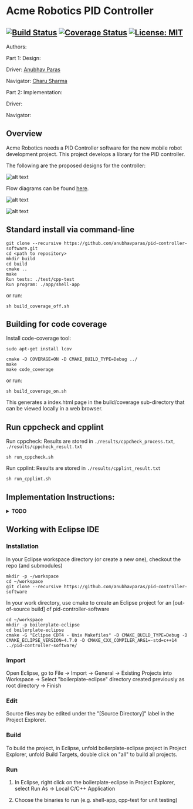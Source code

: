 # Acme Robotics PID Controller
[![Build Status](https://app.travis-ci.com/anubhavparas/pid-controller-software.svg?branch=main)](https://app.travis-ci.com/anubhavparas/pid-controller-software)
[![Coverage Status](https://coveralls.io/repos/github/anubhavparas/pid-controller-software/badge.svg?branch=main)](https://coveralls.io/github/anubhavparas/pid-controller-software?branch=main)
[![License: MIT](https://img.shields.io/badge/License-MIT-blue.svg)](https://opensource.org/licenses/MIT)
---
Authors: 

Part 1: Design:

Driver: [Anubhav Paras](<https://github.com/anubhavparas>)

Navigator: [Charu Sharma](<https://github.com/Sharma117555448>)

Part 2: Implementation:

Driver: 

Navigator: 

## Overview

Acme Robotics needs a PID Controller software for the new mobile robot development project. This project develops a library for the PID controller. 

The following are the proposed designs for the controller: 

![alt text](./docs/images/pid_class_diagram.png?raw=true "PID Controller")

Flow diagrams can be found [here](./docs/images/).

![alt text](./docs/images/activity_diagram_PIDObjectCreation.png?raw=true "PID Controller Instance Creation")

![alt text](./docs/images/activity_diagram_PID_compute_method.png?raw=true "PID Controller compute output logic")



## Standard install via command-line
```
git clone --recursive https://github.com/anubhavparas/pid-controller-software.git
cd <path to repository>
mkdir build
cd build
cmake ..
make
Run tests: ./test/cpp-test
Run program: ./app/shell-app
```
or run: 
```
sh build_coverage_off.sh
```

## Building for code coverage
Install code-coverage tool: 
```
sudo apt-get install lcov
```
```
cmake -D COVERAGE=ON -D CMAKE_BUILD_TYPE=Debug ../
make
make code_coverage
```

or run: 
```
sh build_coverage_on.sh
```

This generates a index.html page in the build/coverage sub-directory that can be viewed locally in a web browser.

## Run cppcheck and cpplint
Run cppcheck: Results are stored in `./results/cppcheck_process.txt`, `./results/cppcheck_result.txt` 
```
sh run_cppcheck.sh
```

Run cpplint: Results are stored in `./results/cpplint_result.txt`
```
sh run_cpplint.sh
```

## Implementation Instructions:
<details>
<summary><strong>TODO</strong></summary>

+ [pid.cpp](./src/pid.cpp)
    + Initialize the constructor params,
    + Implement the getters and setters,
    + Implement the compute method as per the [activity diagram](./docs/images/activity_diagram_PID_compute_method.png).


</details>


## Working with Eclipse IDE ##

### Installation

In your Eclipse workspace directory (or create a new one), checkout the repo (and submodules)
```
mkdir -p ~/workspace
cd ~/workspace
git clone --recursive https://github.com/anubhavparas/pid-controller-software
```

In your work directory, use cmake to create an Eclipse project for an [out-of-source build] of pid-controller-software

```
cd ~/workspace
mkdir -p boilerplate-eclipse
cd boilerplate-eclipse
cmake -G "Eclipse CDT4 - Unix Makefiles" -D CMAKE_BUILD_TYPE=Debug -D CMAKE_ECLIPSE_VERSION=4.7.0 -D CMAKE_CXX_COMPILER_ARG1=-std=c++14 ../pid-controller-software/
```

### Import

Open Eclipse, go to File -> Import -> General -> Existing Projects into Workspace -> 
Select "boilerplate-eclipse" directory created previously as root directory -> Finish

### Edit

Source files may be edited under the "[Source Directory]" label in the Project Explorer.


### Build

To build the project, in Eclipse, unfold boilerplate-eclipse project in Project Explorer,
unfold Build Targets, double click on "all" to build all projects.

### Run

1. In Eclipse, right click on the boilerplate-eclipse in Project Explorer,
select Run As -> Local C/C++ Application

2. Choose the binaries to run (e.g. shell-app, cpp-test for unit testing)


